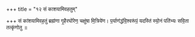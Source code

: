 +++
title = "१२ सं काशयामिवहतुम्"

+++
सं का॑शयामिवह॒तुं ब्रह्म॑णा गृ॒हैरघो॑रेण॒ चक्षु॑षा मि॒त्रिये॑ण। प॒र्याण॑द्धंवि॒श्वरू॑पं॒ यदस्ति॑ स्यो॒नं पति॑भ्यः सवि॒ता तत्कृ॑णोतु ॥